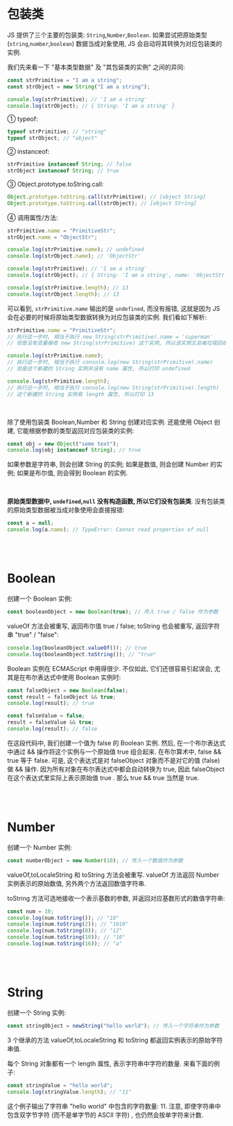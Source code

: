# 包装类

JS 提供了三个主要的包装类: `String`,`Number`,`Boolean`. 如果尝试把原始类型 (`string`,`number`,`boolean`) 数据当成对象使用, JS 会自动将其转换为对应包装类的实例.

我们先来看一下 "基本类型数据" 及 "其包装类的实例" 之间的异同:

```js
const strPrimitive = "I am a string";
const strObject = new String("I am a string");

console.log(strPrimitive); // 'I am a string'
console.log(strObject); // { String: 'I am a string' }
```

① typeof:

```js
typeof strPrimitive; // "string"
typeof strObject; // "object"
```

② instanceof:

```js
strPrimitive instanceof String; // false
strObject instanceof String; // true
```

③ Object.prototype.toString.call:

```js
Object.prototype.toString.call(strPrimitive); // [object String]
Object.prototype.toString.call(strObject); // [object String]
```

④ 调用属性/方法:

```js
strPrimitive.name = "PrimitiveStr";
strObject.name = "ObjectStr";

console.log(strPrimitive.name); // undefined
console.log(strObject.name); // 'ObjectStr'

console.log(strPrimitive); // 'I am a string'
console.log(strObject); // { String: 'I am a string', name: 'ObjectStr' }

console.log(strPrimitive.length); // 13
console.log(strObject.length); // 13
```

可以看到, `strPrimitive.name` 输出的是 `undefined`, 而没有报错, 这就是因为 JS 会在必要的时候将原始类型数据转换为对应包装类的实例. 我们看如下解析:

```js
strPrimitive.name = "PrimitiveStr";
// 执行这一步时, 相当于执行 new String(strPrimitive).name = 'superman'
// 但是没有变量接收 new String(strPrimitive) 这个实例, 所以该实例又会被垃圾回收机制处理掉

console.log(strPrimitive.name);
// 执行这一步时, 相当于执行 console.log(new String(strPrimitive).name)
// 但是这个新建的 String 实例并没有 name 属性, 所以打印 undefined

console.log(strPrimitive.length);
// 执行这一步时, 相当于执行 console.log(new String(strPrimitive).length)
// 这个新建的 String 实例有 length 属性, 所以打印 13
```

<br>

除了使用包装类 Boolean,Number 和 String 创建对应实例. 还能使用 Object 创建, 它能根据参数的类型返回对应包装类的实例:

```js
const obj = new Object("some text");
console.log(obj instanceof String); // true
```

如果参数是字符串, 则会创建 String 的实例; 如果是数值, 则会创建 Number 的实例; 如果是布尔值, 则会得到 Boolean 的实例.

<br>

**原始类型数据中, `undefined`,`null` 没有构造函数, 所以它们没有包装类**. 没有包装类的原始类型数据被当成对象使用会直接报错:

```js
const a = null;
console.log(a.name); // TypeError: Cannot read properties of null
```

<br><br>

# Boolean

创建一个 Boolean 实例:

```js
const booleanObject = new Boolean(true); // 传入 true / false 作为参数
```

valueOf 方法会被重写, 返回布尔值 true / false; toString 也会被重写, 返回字符串 "true" / "false":

```js
console.log(booleanObject.valueOf()); // true
console.log(booleanObject.toString()); // "true"
```

Boolean 实例在 ECMAScript 中用得很少. 不仅如此, 它们还很容易引起误会, 尤其是在布尔表达式中使用 Boolean 实例时:

```js
const falseObject = new Boolean(false);
const result = falseObject && true;
console.log(result); // true

const falseValue = false;
result = falseValue && true;
console.log(result); // false
```

在这段代码中, 我们创建一个值为 false 的 Boolean 实例. 然后, 在一个布尔表达式中通过 && 操作将这个实例与一个原始值 true 组合起来. 在布尔算术中, false && true 等于 false. 可是, 这个表达式是对 falseObject 对象而不是对它的值 (false) 做 && 操作. 因为所有对象在布尔表达式中都会自动转换为 true, 因此 falseObject 在这个表达式里实际上表示原始值 true . 那么 true && true 当然是 true.

<br><br>

# Number

创建一个 Number 实例:

```js
const numberObject = new Number(10); // 传入一个数值作为参数
```

valueOf,toLocaleString 和 toString 方法会被重写. valueOf 方法返回 Number 实例表示的原始数值, 另外两个方法返回数值字符串.

toString 方法可选地接收一个表示基数的参数, 并返回对应基数形式的数值字符串:

```js
const num = 10;
console.log(num.toString()); // "10"
console.log(num.toString(2)); // "1010"
console.log(num.toString(8)); // "12"
console.log(num.toString(10)); // "10"
console.log(num.toString(16)); // "a"
```

<br><br>

# String

创建一个 String 实例:

```js
const stringObject = newString("hello world"); // 传入一个字符串作为参数
```

3 个继承的方法 valueOf,toLocaleString 和 toString 都返回实例表示的原始字符串值.

每个 String 对象都有一个 length 属性, 表示字符串中字符的数量. 来看下面的例子:

```js
const stringValue = "hello world";
console.log(stringValue.length); // "11"
```

这个例子输出了字符串 "hello world" 中包含的字符数量: 11. 注意, 即使字符串中包含双字节字符 (而不是单字节的 ASCII 字符) , 也仍然会按单字符来计数.

<br>
